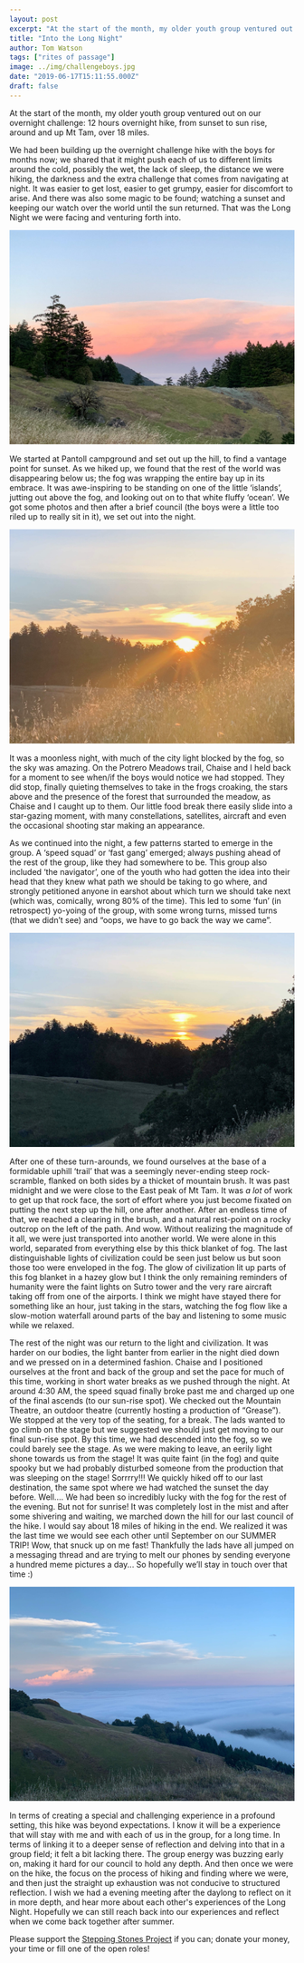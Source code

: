```yaml
---
layout: post
excerpt: "At the start of the month, my older youth group ventured out on our overnight challenge: 12 hours overnight hike, from sunset to sun rise, around and up Mt Tam, over 18 miles."
title: "Into the Long Night"
author: Tom Watson
tags: ["rites of passage"]
image: ../img/challengeboys.jpg
date: "2019-06-17T15:11:55.000Z"
draft: false
---
```


At the start of the month, my older youth group ventured out on our overnight challenge: 12 hours overnight hike, from sunset to sun rise, around and up Mt Tam, over 18 miles.

We had been building up the overnight challenge hike with the boys for months now; we shared that it might push each of us to different limits around the cold, possibly the wet, the lack of sleep, the distance we were hiking, the darkness and the extra challenge that comes from navigating at night. It was easier to get lost, easier to get grumpy, easier for discomfort to arise. And there was also some magic to be found; watching a sunset and keeping our watch over the world until the sun returned. That was the Long Night we were facing and venturing forth into. 

![break](../img/driftcloud.jpg)

We started at Pantoll campground and set out up the hill, to find a vantage point for sunset. As we hiked up, we found that the rest of the world was disappearing below us; the fog was wrapping the entire bay up in its embrace. It was awe-inspiring to be standing on one of the little ‘islands’, jutting out above the fog, and looking out on to that white fluffy ‘ocean’. We got some photos and then after a brief council (the boys were a little too riled up to really sit in it), we set out into the night. 

![break](../img/sunsetontam.jpg)

It was a moonless night, with much of the city light blocked by the fog, so the sky was amazing. On the Potrero Meadows trail, Chaise and I held back for a moment to see when/if the boys would notice we had stopped. They did stop, finally quieting themselves to take in the frogs croaking, the stars above and the presence of the forest that surrounded the meadow, as Chaise and I caught up to them. Our little food break there easily slide into a star-gazing moment, with many constellations, satellites, aircraft and even the occasional shooting star making an appearance. 

As we continued into the night, a few patterns started to emerge in the group. A ‘speed squad’ or ‘fast gang’ emerged; always pushing ahead of the rest of the group, like they had somewhere to be. This group also included ‘the navigator’, one of the youth who had gotten the idea into their head that they knew what path we should be taking to go where, and strongly petitioned anyone in earshot about which turn we should take next (which was, comically, wrong 80% of the time). This led to some ‘fun’ (in retrospect) yo-yoing of the group, with some wrong turns, missed turns (that we didn’t see) and “oops, we have to go back the way we came”. 

![break](../img/lastlight.jpg)

After one of these turn-arounds, we found ourselves at the base of a formidable uphill ‘trail’ that was a seemingly never-ending steep rock-scramble, flanked on both sides by a thicket of mountain brush. It was past midnight and we were close to the East peak of Mt Tam. It was *a lot* of work to get up that rock face, the sort of effort where you just become fixated on putting the next step up the hill, one after another. After an endless time of that, we reached a clearing in the brush, and a natural rest-point on a rocky outcrop on the left of the path. And wow. Without realizing the magnitude of it all, we were just transported into another world. We were alone in this world, separated from everything else by this thick blanket of fog. The last distinguishable lights of civilization could be seen just below us but soon those too were enveloped in the fog. The glow of civilization lit up parts of this fog blanket in a hazey glow but I think the only remaining reminders of humanity were the faint lights on Sutro tower and the very rare aircraft taking off from one of the airports. I think we might have stayed there for something like an hour, just taking in the stars, watching the fog flow like a slow-motion waterfall around parts of the bay and listening to some music while we relaxed. 

The rest of the night was our return to the light and civilization. It was harder on our bodies, the light banter from earlier in the night died down and we pressed on in a determined fashion. Chaise and I positioned ourselves at the front and back of the group and set the pace for much of this time, working in short water breaks as we pushed through the night. At around 4:30 AM, the speed squad finally broke past me and charged up one of the final ascends (to our sun-rise spot). We checked out the Mountain Theatre, an outdoor theatre (currently hosting a production of “Grease”). We stopped at the very top of the seating, for a break. The lads wanted to go climb on the stage but we suggested we should just get moving to our final sun-rise spot. By this time, we had descended into the fog, so we could barely see the stage. As we were making to leave, an eerily light shone towards us from the stage! It was quite faint (in the fog) and quite spooky but we had probably disturbed someone from the production that was sleeping on the stage! Sorrrry!!! We quickly hiked off to our last destination, the same spot where we had watched the sunset the day before. 
Well.... We had been so incredibly lucky with the fog for the rest of the evening. But not for sunrise! It was completely lost in the mist and after some shivering and waiting, we marched down the hill for our last council of the hike. I would say about 18 miles of hiking in the end. We realized it was the last time we would see each other until September on our SUMMER TRIP! Wow, that snuck up on me fast! Thankfully the lads have all jumped on a messaging thread and are trying to melt our phones by sending everyone a hundred meme pictures a day... So hopefully we’ll stay in touch over that time :) 

![break](../img/lost.jpg)

In terms of creating a special and challenging experience in a profound setting, this hike was beyond expectations. I know it will be a experience that will stay with me and with each of us in the group, for a long time. In terms of linking it to a deeper sense of reflection and delving into that in a group field; it felt a bit lacking there. The group energy was buzzing early on, making it hard for our council to hold any depth. And then once we were on the hike, the focus on the process of hiking and finding where we were, and then just the straight up exhaustion was not conducive to structured reflection. I wish we had a evening meeting after the daylong to reflect on it in more depth, and hear more about each other's experiences of the Long Night. Hopefully we can still reach back into our experiences and reflect when we come back together after summer.

Please support the [Stepping Stones Project](https://www.steppingstonesproject.org/) if you can; donate your money, your time or fill one of the open roles!